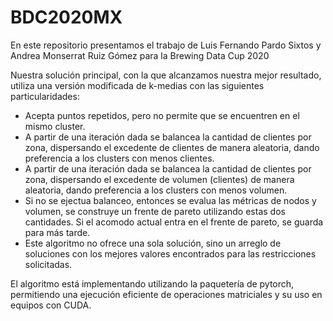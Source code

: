 # BDC2020MX
En este repositorio presentamos el trabajo de Luis Fernando Pardo Sixtos y Andrea Monserrat Ruiz Gómez para la Brewing Data Cup 2020

Nuestra solución principal, con la que alcanzamos nuestra mejor resultado, utiliza una versión modificada de k-medias con las siguientes particularidades:

* Acepta puntos repetidos, pero no permite que se encuentren en el mismo cluster.
* A partir de una iteración dada se balancea la cantidad de clientes por zona, dispersando el excedente de clientes de manera aleatoria, dando preferencia a los clusters con menos clientes.
* A partir de una iteración dada se balancea la cantidad de clientes por zona, dispersando el excedente de volumen (clientes) de manera aleatoria, dando preferencia a los clusters con menos volumen.
* Si no se ejectua balanceo, entonces se evalua las métricas de nodos y volumen, se construye un frente de pareto utilizando estas dos cantidades. Si el acomodo actual entra en el frente de pareto, se guarda para más tarde.
* Este algoritmo no ofrece una sola solución, sino un arreglo de soluciones con los mejores valores encontrados para las restricciones solicitadas.

El algoritmo está implementando utilizando la paquetería de pytorch, permitiendo una ejecución eficiente de operaciones matriciales y su uso en equipos con CUDA.
